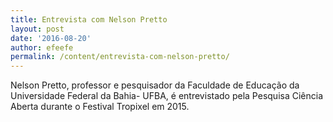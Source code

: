 ```yaml
---
title: Entrevista com Nelson Pretto
layout: post
date: '2016-08-20'
author: efeefe
permalink: /content/entrevista-com-nelson-pretto/
---
```


Nelson Pretto, professor e pesquisador da Faculdade de Educação da Universidade Federal da Bahia- UFBA, é entrevistado pela Pesquisa Ciência Aberta durante o Festival Tropixel em 2015.